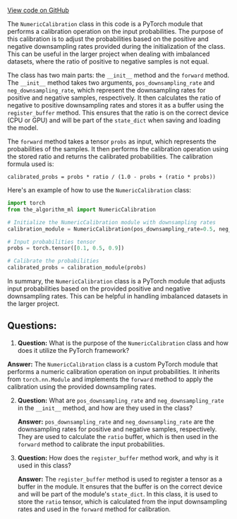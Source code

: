 [View code on GitHub](https://github.com/twitter/the-algorithm-ml/blob/master/projects/home/recap/model/numeric_calibration.py)

The `NumericCalibration` class in this code is a PyTorch module that performs a calibration operation on the input probabilities. The purpose of this calibration is to adjust the probabilities based on the positive and negative downsampling rates provided during the initialization of the class. This can be useful in the larger project when dealing with imbalanced datasets, where the ratio of positive to negative samples is not equal.

The class has two main parts: the `__init__` method and the `forward` method. The `__init__` method takes two arguments, `pos_downsampling_rate` and `neg_downsampling_rate`, which represent the downsampling rates for positive and negative samples, respectively. It then calculates the ratio of negative to positive downsampling rates and stores it as a buffer using the `register_buffer` method. This ensures that the ratio is on the correct device (CPU or GPU) and will be part of the `state_dict` when saving and loading the model.

The `forward` method takes a tensor `probs` as input, which represents the probabilities of the samples. It then performs the calibration operation using the stored ratio and returns the calibrated probabilities. The calibration formula used is:

```
calibrated_probs = probs * ratio / (1.0 - probs + (ratio * probs))
```

Here's an example of how to use the `NumericCalibration` class:

```python
import torch
from the_algorithm_ml import NumericCalibration

# Initialize the NumericCalibration module with downsampling rates
calibration_module = NumericCalibration(pos_downsampling_rate=0.5, neg_downsampling_rate=0.8)

# Input probabilities tensor
probs = torch.tensor([0.1, 0.5, 0.9])

# Calibrate the probabilities
calibrated_probs = calibration_module(probs)
```

In summary, the `NumericCalibration` class is a PyTorch module that adjusts input probabilities based on the provided positive and negative downsampling rates. This can be helpful in handling imbalanced datasets in the larger project.
## Questions: 
 1. **Question:** What is the purpose of the `NumericCalibration` class and how does it utilize the PyTorch framework?

   **Answer:** The `NumericCalibration` class is a custom PyTorch module that performs a numeric calibration operation on input probabilities. It inherits from `torch.nn.Module` and implements the `forward` method to apply the calibration using the provided downsampling rates.

2. **Question:** What are `pos_downsampling_rate` and `neg_downsampling_rate` in the `__init__` method, and how are they used in the class?

   **Answer:** `pos_downsampling_rate` and `neg_downsampling_rate` are the downsampling rates for positive and negative samples, respectively. They are used to calculate the `ratio` buffer, which is then used in the `forward` method to calibrate the input probabilities.

3. **Question:** How does the `register_buffer` method work, and why is it used in this class?

   **Answer:** The `register_buffer` method is used to register a tensor as a buffer in the module. It ensures that the buffer is on the correct device and will be part of the module's `state_dict`. In this class, it is used to store the `ratio` tensor, which is calculated from the input downsampling rates and used in the `forward` method for calibration.